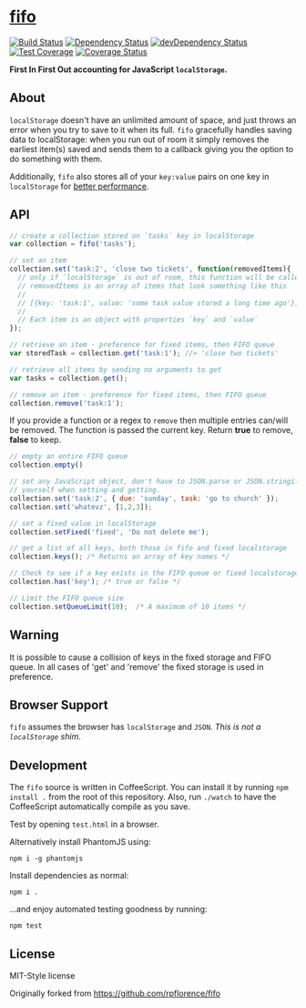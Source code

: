 # [fifo](https://github.com/MatthewCallis/fifo)

[![Build Status](https://travis-ci.org/MatthewCallis/fifo.svg)](https://travis-ci.org/MatthewCallis/fifo)
[![Dependency Status](https://david-dm.org/MatthewCallis/fifo.svg)](https://david-dm.org/MatthewCallis/fifo)
[![devDependency Status](https://david-dm.org/MatthewCallis/fifo/dev-status.svg?style=flat)](https://david-dm.org/MatthewCallis/fifo#info=devDependencies)
[![Test Coverage](https://codeclimate.com/github/MatthewCallis/fifo/badges/coverage.svg)](https://codeclimate.com/github/MatthewCallis/fifo)
[![Coverage Status](https://coveralls.io/repos/github/MatthewCallis/fifo/badge.svg?branch=master)](https://coveralls.io/github/MatthewCallis/fifo?branch=master)

**First In First Out accounting for JavaScript `localStorage`.**

## About

`localStorage` doesn't have an unlimited amount of space, and just throws an error when you try to save to it when its full. `fifo` gracefully handles saving data to localStorage: when you run out of room it simply removes the earliest item(s) saved and sends them to a callback giving you the option to do something with them.

Additionally, `fifo` also stores all of your `key:value` pairs on one key in `localStorage` for [better performance](http://jsperf.com/localstorage-string-size-retrieval).

## API

```javascript
// create a collection stored on `tasks` key in localStorage
var collection = fifo('tasks');

// set an item
collection.set('task:2', 'close two tickets', function(removedItems){
  // only if `localStorage` is out of room, this function will be called
  // removedItems is an array of items that look something like this
  //
  // [{key: 'task:1', value: 'some task value stored a long time ago'}]
  //
  // Each item is an object with properties `key` and `value`
});

// retrieve an item - preference for fixed items, then FIFO queue
var storedTask = collection.get('task:1'); //> 'close two tickets'

// retrieve all items by sending no arguments to get
var tasks = collection.get();

// remove an item - preference for fixed items, then FIFO queue
collection.remove('task:1');
```

If you provide a function or a regex to `remove` then multiple entries can/will be removed. The function is passed the current key. Return __true__  to remove, __false__ to keep.

```javascript
// empty an entire FIFO queue
collection.empty()

// set any JavaScript object, don't have to JSON.parse or JSON.stringify
// yourself when setting and getting.
collection.set('task:2', { due: 'sunday', task: 'go to church' });
collection.set('whatevz', [1,2,3]);

// set a fixed value in localStorage
collection.setFixed('fixed', 'Do not delete me');

// get a list of all keys, both those in fifo and fixed localstorage
collection.keys(); /* Returns an array of key names */

// Check to see if a key exists in the FIFO queue or fixed localstorage
collection.has('key'); /* true or false */

// Limit the FIFO queue size
collection.setQueueLimit(10);  /* A maximum of 10 items */
```

## Warning

It is possible to cause a collision of keys in the fixed storage and FIFO queue. In all cases of 'get' and 'remove' the fixed storage is used in preference.

## Browser Support

`fifo` assumes the browser has `localStorage` and `JSON`. _This is not a `localStorage` shim_.

## Development

The `fifo` source is written in CoffeeScript. You can install it by running `npm install .` from the root of this repository. Also, run `./watch` to have the CoffeeScript automatically compile as you save.

Test by opening `test.html` in a browser.

Alternatively install PhantomJS using:

```
npm i -g phantomjs
```

Install dependencies as normal:

```
npm i .
```

...and enjoy automated testing goodness by running:

```
npm test
```

## License

MIT-Style license

Originally forked from https://github.com/rpflorence/fifo

